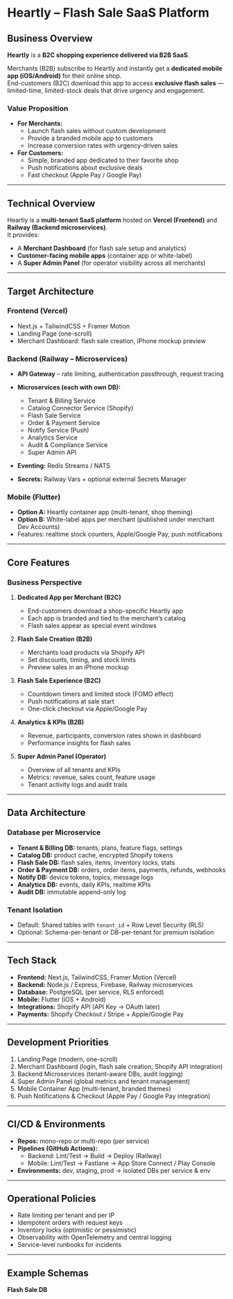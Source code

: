 # Heartly – Flash Sale SaaS Platform

## Business Overview
**Heartly** is a **B2C shopping experience delivered via B2B SaaS**.  

Merchants (B2B) subscribe to Heartly and instantly get a **dedicated mobile app (iOS/Android)** for their online shop.  
End-customers (B2C) download this app to access **exclusive flash sales** — limited-time, limited-stock deals that drive urgency and engagement.  

### Value Proposition
- **For Merchants:**  
  - Launch flash sales without custom development  
  - Provide a branded mobile app to customers  
  - Increase conversion rates with urgency-driven sales  
- **For Customers:**  
  - Simple, branded app dedicated to their favorite shop  
  - Push notifications about exclusive deals  
  - Fast checkout (Apple Pay / Google Pay)

---

## Technical Overview
Heartly is a **multi-tenant SaaS platform** hosted on **Vercel (Frontend)** and **Railway (Backend microservices)**.  
It provides:  
- A **Merchant Dashboard** (for flash sale setup and analytics)  
- **Customer-facing mobile apps** (container app or white-label)  
- A **Super Admin Panel** (for operator visibility across all merchants)  

---

## Target Architecture

### Frontend (Vercel)
- Next.js + TailwindCSS + Framer Motion  
- Landing Page (one-scroll)  
- Merchant Dashboard: flash sale creation, iPhone mockup preview  

### Backend (Railway – Microservices)
- **API Gateway** – rate limiting, authentication passthrough, request tracing  
- **Microservices (each with own DB):**  
  - Tenant & Billing Service  
  - Catalog Connector Service (Shopify)  
  - Flash Sale Service  
  - Order & Payment Service  
  - Notify Service (Push)  
  - Analytics Service  
  - Audit & Compliance Service  
  - Super Admin API  

- **Eventing:** Redis Streams / NATS  
- **Secrets:** Railway Vars + optional external Secrets Manager  

### Mobile (Flutter)
- **Option A:** Heartly container app (multi-tenant, shop theming)  
- **Option B:** White-label apps per merchant (published under merchant Dev Accounts)  
- Features: realtime stock counters, Apple/Google Pay, push notifications  

---

## Core Features

### Business Perspective
1. **Dedicated App per Merchant (B2C)**  
   - End-customers download a shop-specific Heartly app  
   - Each app is branded and tied to the merchant’s catalog  
   - Flash sales appear as special event windows  

2. **Flash Sale Creation (B2B)**  
   - Merchants load products via Shopify API  
   - Set discounts, timing, and stock limits  
   - Preview sales in an iPhone mockup  

3. **Flash Sale Experience (B2C)**  
   - Countdown timers and limited stock (FOMO effect)  
   - Push notifications at sale start  
   - One-click checkout via Apple/Google Pay  

4. **Analytics & KPIs (B2B)**  
   - Revenue, participants, conversion rates shown in dashboard  
   - Performance insights for flash sales  

5. **Super Admin Panel (Operator)**  
   - Overview of all tenants and KPIs  
   - Metrics: revenue, sales count, feature usage  
   - Tenant activity logs and audit trails  

---

## Data Architecture

### Database per Microservice
- **Tenant & Billing DB:** tenants, plans, feature flags, settings  
- **Catalog DB:** product cache, encrypted Shopify tokens  
- **Flash Sale DB:** flash sales, items, inventory locks, stats  
- **Order & Payment DB:** orders, order items, payments, refunds, webhooks  
- **Notify DB:** device tokens, topics, message logs  
- **Analytics DB:** events, daily KPIs, realtime KPIs  
- **Audit DB:** immutable append-only log  

### Tenant Isolation
- Default: Shared tables with `tenant_id` + Row Level Security (RLS)  
- Optional: Schema-per-tenant or DB-per-tenant for premium isolation  

---

## Tech Stack
- **Frontend:** Next.js, TailwindCSS, Framer Motion (Vercel)  
- **Backend:** Node.js / Express, Firebase, Railway microservices  
- **Database:** PostgreSQL (per service, RLS enforced)  
- **Mobile:** Flutter (iOS + Android)  
- **Integrations:** Shopify API (API Key → OAuth later)  
- **Payments:** Shopify Checkout / Stripe + Apple/Google Pay  

---

## Development Priorities
1. Landing Page (modern, one-scroll)  
2. Merchant Dashboard (login, flash sale creation, Shopify API integration)  
3. Backend Microservices (tenant-aware DBs, audit logging)  
4. Super Admin Panel (global metrics and tenant management)  
5. Mobile Container App (multi-tenant, branded themes)  
6. Push Notifications & Checkout (Apple Pay / Google Pay integration)  

---

## CI/CD & Environments
- **Repos:** mono-repo or multi-repo (per service)  
- **Pipelines (GitHub Actions):**  
  - Backend: Lint/Test → Build → Deploy (Railway)  
  - Mobile: Lint/Test → Fastlane → App Store Connect / Play Console  
- **Environments:** dev, staging, prod → isolated DBs per service & env  

---

## Operational Policies
- Rate limiting per tenant and per IP  
- Idempotent orders with request keys  
- Inventory locks (optimistic or pessimistic)  
- Observability with OpenTelemetry and central logging  
- Service-level runbooks for incidents  

---

## Example Schemas

**Flash Sale DB**
